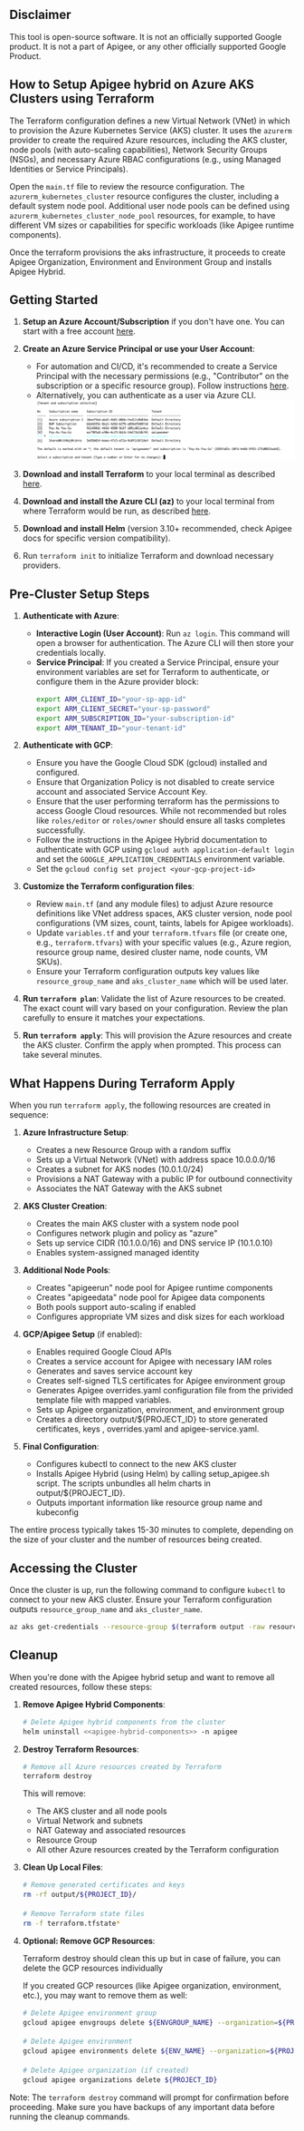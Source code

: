 ## Disclaimer
This tool is open-source software. It is not an officially supported Google product. It is not a part of Apigee, or any other officially supported Google Product.

## How to Setup Apigee hybrid on Azure AKS Clusters using Terraform

The Terraform configuration defines a new Virtual Network (VNet) in which to provision the Azure Kubernetes Service (AKS) cluster. It uses the `azurerm` provider to create the required Azure resources, including the AKS cluster, node pools (with auto-scaling capabilities), Network Security Groups (NSGs), and necessary Azure RBAC configurations (e.g., using Managed Identities or Service Principals).

Open the `main.tf` file to review the resource configuration. The `azurerm_kubernetes_cluster` resource configures the cluster, including a default system node pool. Additional user node pools can be defined using `azurerm_kubernetes_cluster_node_pool` resources, for example, to have different VM sizes or capabilities for specific workloads (like Apigee runtime components).

Once the terraform provisions the aks infrastructure, it proceeds to create Apigee Organization, Environment and Environment Group and installs Apigee Hybrid.


## Getting Started

1.  **Setup an Azure Account/Subscription** if you don't have one. You can start with a free account [here](https://azure.microsoft.com/en-us/free/).
2.  **Create an Azure Service Principal or use your User Account**:
    *   For automation and CI/CD, it's recommended to create a Service Principal with the necessary permissions (e.g., "Contributor" on the subscription or a specific resource group). Follow instructions [here](https://learn.microsoft.com/en-us/azure/developer/terraform/authenticate-to-azure?tabs=bash#create-a-service-principal).
    *   Alternatively, you can authenticate as a user via Azure CLI.
    ![Azure Config](images/azure-config.png "Azure Config")

3.  **Download and install Terraform** to your local terminal as described [here](https://developer.hashicorp.com/terraform/install).
4.  **Download and install the Azure CLI (az)** to your local terminal from where Terraform would be run, as described [here](https://learn.microsoft.com/en-us/cli/azure/install-azure-cli).
5.  **Download and install Helm** (version 3.10+ recommended, check Apigee docs for specific version compatibility).
6.  Run `terraform init` to initialize Terraform and download necessary providers.

## Pre-Cluster Setup Steps

1.  **Authenticate with Azure**:
    *   **Interactive Login (User Account)**: Run `az login`. This command will open a browser for authentication. The Azure CLI will then store your credentials locally.
    *   **Service Principal**: If you created a Service Principal, ensure your environment variables are set for Terraform to authenticate, or configure them in the Azure provider block:
        ```bash
        export ARM_CLIENT_ID="your-sp-app-id"
        export ARM_CLIENT_SECRET="your-sp-password"
        export ARM_SUBSCRIPTION_ID="your-subscription-id"
        export ARM_TENANT_ID="your-tenant-id"
        ```
2. **Authenticate with GCP**:
    *   Ensure you have the Google Cloud SDK (gcloud) installed and configured.
    *   Ensure that Organization Policy is not disabled to create service account and associated Service Account Key.
    *   Ensure that the user performing terraform has the permissions to access Google Cloud resources. While not recommended but roles like `roles/editor` or `roles/owner` should ensure all tasks completes successfully.
    *   Follow the instructions in the Apigee Hybrid documentation to authenticate with GCP using `gcloud auth application-default login` and set the `GOOGLE_APPLICATION_CREDENTIALS` environment variable.
    *   Set the `gcloud config set project <your-gcp-project-id>`

3.  **Customize the Terraform configuration files**:
    *   Review `main.tf` (and any module files) to adjust Azure resource definitions like VNet address spaces, AKS cluster version, node pool configurations (VM sizes, count, taints, labels for Apigee workloads).
    *   Update `variables.tf` and your `terraform.tfvars` file (or create one, e.g., `terraform.tfvars`) with your specific values (e.g., Azure region, resource group name, desired cluster name, node counts, VM SKUs).
    *   Ensure your Terraform configuration outputs key values like `resource_group_name` and `aks_cluster_name` which will be used later.

4.  **Run `terraform plan`**:
    Validate the list of Azure resources to be created. The exact count will vary based on your configuration. Review the plan carefully to ensure it matches your expectations.

5.  **Run `terraform apply`**:
    This will provision the Azure resources and create the AKS cluster. Confirm the apply when prompted. This process can take several minutes.

## What Happens During Terraform Apply

When you run `terraform apply`, the following resources are created in sequence:

1. **Azure Infrastructure Setup**:
   - Creates a new Resource Group with a random suffix
   - Sets up a Virtual Network (VNet) with address space 10.0.0.0/16
   - Creates a subnet for AKS nodes (10.0.1.0/24)
   - Provisions a NAT Gateway with a public IP for outbound connectivity
   - Associates the NAT Gateway with the AKS subnet

2. **AKS Cluster Creation**:
   - Creates the main AKS cluster with a system node pool
   - Configures network plugin and policy as "azure"
   - Sets up service CIDR (10.1.0.0/16) and DNS service IP (10.1.0.10)
   - Enables system-assigned managed identity

3. **Additional Node Pools**:
   - Creates "apigeerun" node pool for Apigee runtime components
   - Creates "apigeedata" node pool for Apigee data components
   - Both pools support auto-scaling if enabled
   - Configures appropriate VM sizes and disk sizes for each workload

4. **GCP/Apigee Setup** (if enabled):
   - Enables required Google Cloud APIs
   - Creates a service account for Apigee with necessary IAM roles
   - Generates and saves service account key
   - Creates self-signed TLS certificates for Apigee environment group
   - Generates Apigee overrides.yaml configuration file from the privided template file with mapped variables.
   - Sets up Apigee organization, environment, and environment group
   - Creates a directory output/${PROJECT_ID} to store generated certificates, keys , overrides.yaml and apigee-service.yaml.

5. **Final Configuration**:
   - Configures kubectl to connect to the new AKS cluster
   - Installs Apigee Hybrid (using Helm) by calling setup_apigee.sh script. The scripts unbundles all helm charts in output/${PROJECT_ID}.
   - Outputs important information like resource group name and kubeconfig

The entire process typically takes 15-30 minutes to complete, depending on the size of your cluster and the number of resources being created.

## Accessing the Cluster

Once the cluster is up, run the following command to configure `kubectl` to connect to your new AKS cluster. Ensure your Terraform configuration outputs `resource_group_name` and `aks_cluster_name`.

```bash
az aks get-credentials --resource-group $(terraform output -raw resource_group_name) --name $(terraform output -raw aks_cluster_name) --overwrite-existing
```

## Cleanup

When you're done with the Apigee hybrid setup and want to remove all created resources, follow these steps:

1. **Remove Apigee Hybrid Components**:
   ```bash
   # Delete Apigee hybrid components from the cluster
   helm uninstall <<apigee-hybrid-components>> -n apigee
   ```

2. **Destroy Terraform Resources**:
   ```bash
   # Remove all Azure resources created by Terraform
   terraform destroy
   ```
   This will remove:
   - The AKS cluster and all node pools
   - Virtual Network and subnets
   - NAT Gateway and associated resources
   - Resource Group
   - All other Azure resources created by the Terraform configuration

3. **Clean Up Local Files**:
   ```bash
   # Remove generated certificates and keys
   rm -rf output/${PROJECT_ID}/
   
   # Remove Terraform state files
   rm -f terraform.tfstate*
   ```

4. **Optional: Remove GCP Resources**:
   
   Terraform destroy should clean this up but in case of failure, you can 
   delete the GCP resources individually

   If you created GCP resources (like Apigee organization, environment, etc.), you may want to remove them as well:
   ```bash
   # Delete Apigee environment group
   gcloud apigee envgroups delete ${ENVGROUP_NAME} --organization=${PROJECT_ID}
   
   # Delete Apigee environment
   gcloud apigee environments delete ${ENV_NAME} --organization=${PROJECT_ID}
   
   # Delete Apigee organization (if created)
   gcloud apigee organizations delete ${PROJECT_ID}
   ```

Note: The `terraform destroy` command will prompt for confirmation before proceeding. Make sure you have backups of any important data before running the cleanup commands.